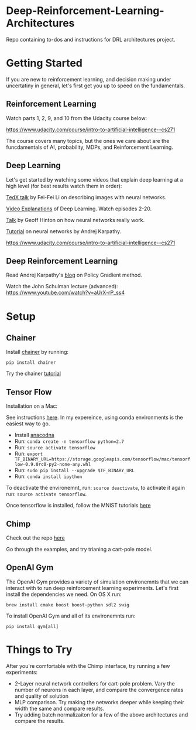 # Deep-Reinforcement-Learning-Architectures
Repo containing to-dos and instructions for DRL architectures project. 


# Getting Started

If you are new to reinforcement learning, and decision making under uncertatiny in general, let's first get you up to speed on the fundamentals. 

## Reinforcement Learning

Watch parts 1, 2, 9, and 10 from the Udacity course below:

https://www.udacity.com/course/intro-to-artificial-intelligence--cs271

The course covers many topics, but the ones we care about are the funcdamentals of AI, probability, MDPs, and Reinforcement Learning.

## Deep Learning

Let's get started by watching some videos that explain deep learning at a high level (for best results watch them in order):

[TedX talk](https://www.ted.com/talks/fei_fei_li_how_we_re_teaching_computers_to_understand_pictures?language=en) by Fei-Fei Li on describing images with neural networks. 

[Video Explanations](https://www.youtube.com/channel/UC9OeZkIwhzfv-_Cb7fCikLQ/videos) of Deep Learning. Watch episodes 2-20.

[Talk](https://www.youtube.com/watch?v=l2dVjADTEDU&feature=youtu.be) by Geoff Hinton on how neural networks really work. 

[Tutorial](http://karpathy.github.io/neuralnets/) on neural networks by Andrej Karpathy. 

https://www.udacity.com/course/intro-to-artificial-intelligence--cs271

## Deep Reinforcement Learning

Read Andrej Karpathy's [blog](http://karpathy.github.io/2016/05/31/rl/) on Policy Gradient method.


Watch the John Schulman lecture (advanced):
https://www.youtube.com/watch?v=aUrX-rP_ss4


# Setup

## Chainer

Install [chainer](https://github.com/pfnet/chainer) by running: 

```
pip install chainer 
```

Try the chainer [tutorial](http://docs.chainer.org/en/stable/tutorial/basic.html)


## Tensor Flow

Installation on a Mac:

See instructions [here](https://www.tensorflow.org/versions/r0.9/get_started/os_setup.html#anaconda-installation). In my expereince, using conda environments is the easiest way to go.

* Install [anacodna](https://www.continuum.io/downloads)
* Run: `conda create -n tensorflow python=2.7`
* Run: `source activate tensorflow`
* Run: `export TF_BINARY_URL=https://storage.googleapis.com/tensorflow/mac/tensorflow-0.9.0rc0-py2-none-any.whl`
* Run: `sudo pip install --upgrade $TF_BINARY_URL`
* Run: `conda install ipython`

To deactivate the environemnt, run: `source deactivate`, to activate it again run: `source activate tensorflow`.

Once tensorflow is installed, follow the MNIST tutorials [here](https://www.tensorflow.org/versions/r0.9/tutorials/mnist/beginners/index.html)


## Chimp

Check out the repo [here](https://github.com/sisl/Chimp/graphs/traffic)

Go through the examples, and try trianing a cart-pole model.

## OpenAI Gym

The OpenAI Gym provides a variety of simulation environemnts that we can interact with to run deep reinforcement learning experiments. Let's first install the dependencies we need. On OS X run:

```
brew install cmake boost boost-python sdl2 swig
```
To install OpenAI Gym and all of its environemnts run:

```
pip install gym[all]
```

# Things to Try

After you're comfortable with the Chimp interface, try running a few experiments:

* 2-Layer neural network controllers for cart-pole problem. Vary the number of neurons in each layer, and compare the convergence rates and quality of solution
* MLP comparison. Try making the networks deeper while keeping their width the same and compare results.
* Try adding batch normalizaiton for a few of the above architectures and compare the results.
